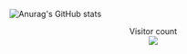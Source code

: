![Anurag's GitHub stats](https://github-readme-stats.vercel.app/api?username=acronix98&show_icons=true&theme=rainbowgradient)

<p align="center"> 
  Visitor count<br>
  <img src="https://profile-counter.glitch.me/Acronix98/count.svg" />
</p>